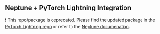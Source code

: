 ## Neptune + PyTorch Lightning Integration

❗ This repo/package is deprecated. Please find the updated package in the [PyTorch Lightning repo](https://github.com/PyTorchLightning/pytorch-lightning/tree/master/pytorch_lightning/loggers) or refer to the [Neptune documenation](https://docs.neptune.ai/integrations-and-supported-tools/model-training/pytorch-lightning). 
